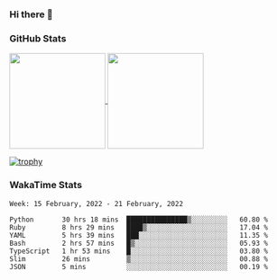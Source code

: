 ### Hi there 👋

### GitHub Stats

<a href="https://github.com/anuraghazra/github-readme-stats">
  <img align="center" height="170px" src="https://github-readme-stats.vercel.app/api/top-langs/?username=tksfjt1024&layout=compact&count_private=true&show_icons=true&show_icons=true&theme=graywhite" />
</a>
<a href="https://github.com/anuraghazra/github-readme-stats">
  <img align="center" height="170px" src="https://github-readme-stats.vercel.app/api?username=tksfjt1024&count_private=true&show_icons=true&show_icons=true&theme=graywhite" />
</a>

[![trophy](https://github-profile-trophy.vercel.app/?username=tksfjt1024)](https://github.com/ryo-ma/github-profile-trophy)

### WakaTime Stats

<!--START_SECTION:waka-->
```text
Week: 15 February, 2022 - 21 February, 2022

Python       30 hrs 18 mins  ███████████████▒░░░░░░░░░   60.80 % 
Ruby         8 hrs 29 mins   ████▒░░░░░░░░░░░░░░░░░░░░   17.04 % 
YAML         5 hrs 39 mins   ███░░░░░░░░░░░░░░░░░░░░░░   11.35 % 
Bash         2 hrs 57 mins   █▒░░░░░░░░░░░░░░░░░░░░░░░   05.93 % 
TypeScript   1 hr 53 mins    █░░░░░░░░░░░░░░░░░░░░░░░░   03.80 % 
Slim         26 mins         ▒░░░░░░░░░░░░░░░░░░░░░░░░   00.88 % 
JSON         5 mins          ░░░░░░░░░░░░░░░░░░░░░░░░░   00.19 % 
```
<!--END_SECTION:waka-->
